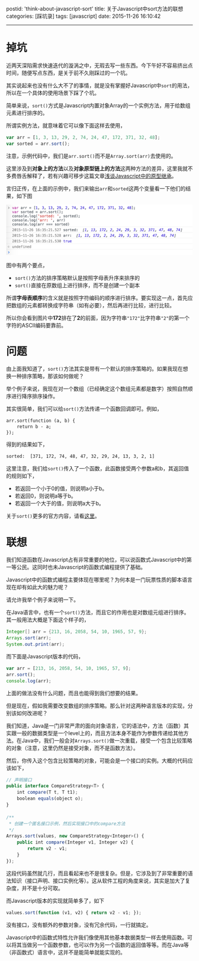 postid: 'think-about-javascript-sort'
title: 关于Javascript中sort方法的联想
categories: [踩坑录]
tags: [javascript]
date: 2015-11-26 16:10:42

---

# 掉坑

近两天深陷需求快速迭代的漩涡之中，无瑕去写一些东西。今下午好不容易挤出点时间，随便写点东西，是关于前不久刚踩过的一个坑。

其实说起来也没有什么大不了的事情，就是没有掌握好Javascript中`sort`的用法，所以在一个具体的使用场景下踩了个坑。

简单来说，`sort()`方式是Javascript内置对象Array的一个实例方法，用于给数组元素进行排序的。

所谓实例方法，就意味着它可以像下面这样去使用，

```javascript
var arr = [1, 3, 13, 29, 2, 74, 24, 47, 172, 371, 32, 48];
var sorted = arr.sort();
```

注意，示例代码中，我们是`arr.sort()`而不是`Array.sort(arr)`去使用的。

这里涉及到**对象上的方法**以及**对象原型链上的方法**这两种方法的差异，这里我就不多费唇舌解释了，若有兴趣可移步这篇文章[浅谈Javascript中的原型继承](http://gejiawen.github.io/2014/10/16/prototype-inherit-in-javascript/)。

言归正传，在上面的示例中，我们来输出`arr`和`sorted`这两个变量看一下他们的结果，如下图

![](/res/think-about-javascript-sort/001.png)

图中有两个要点，

- `sort()`方法的排序策略默认是按照字母表升序来排序的
- `sort()`直接在原数组上进行排序，而不是创建一个副本


所谓**字母表顺序**的含义就是按照字符编码的顺序进行排序。要实现这一点，首先应把数组的元素都转换成字符串（如有必要），然后再进行比较，进行比较。

所以你会看到图片中**172**排在了**2**的前面，因为字符串`"172"`比字符串`"2"`的第一个字符的ASCII编码要靠前。

# 问题

由上面我知道了，`sort()`方法其实是带有一个默认的排序策略的。如果我现在想换一种排序策略，那该如何做呢？

举个例子来说，我现在对一个数组（已经确定这个数组元素都是数字）按照自然顺序进行降序排序操作。

其实很简单，我们可以给`sort()`方法传递一个函数回调即可。例如，

```
arr.sort(function (a, b) {
    return b - a;
});
```

得到的结果如下，

```bash
sorted:  [371, 172, 74, 48, 47, 32, 29, 24, 13, 3, 2, 1]
```

这里注意，我们给`sort()`传入了一个函数，此函数接受两个参数a和b，其返回值的规则如下，

- 若返回一个小于0的值，则说明a小于b。
- 若返回0，则说明a等于b。
- 若返回一个大于的值，则说明a大于b。


关于`sort()`更多的官方内容，请看[这里](https://developer.mozilla.org/en-US/docs/Web/JavaScript/Reference/Global_Objects/Array/sort)。

# 联想

我们知道函数在Javascript占有非常重要的地位，可以说函数式Javascript中的第一等公民。这同时也未Javascript的函数式编程提供了基础。

Javascript中的函数式编程主要体现在哪里呢？为何本是一门玩票性质的脚本语言现在却有如此大的魅力呢？

请允许我举个例子来说明一下。

在Java语言中，也有一个`sort()`方法，而且它的作用也是对数组元组进行排序。其一般用法大概是下面这个样子的，

```java
Integer[] arr = {213, 16, 2058, 54, 10, 1965, 57, 9};
Arrays.sort(arr);
System.out.print(arr);
```

而下面是Javascript版本的代码，

```javascript
var arr = [213, 16, 2058, 54, 10, 1965, 57, 9];
arr.sort();
console.log(arr);
```

上面的做法没有什么问题，而且也能得到我们想要的结果。

但是现在，假如我需要改变数组的排序策略。那么针对这两种语言版本的实现，分别该如何改进呢？

我们知道，Java是一门非常严肃的面向对象语言，它的语法中，方法（函数）其实跟一般的数据类型是一个level上的，而且方法本身不能作为参数传递给其他方法。在Java中，我们一般会对`Arrays.sort()`做一次重载，接受一个包含比较策略的对象（注意，这里仍然是接受对象，而不是函数方法）。

然后，你传入这个包含比较策略的对象，可能会是一个接口的实例。大概的代码应该如下，

```javascript
// 声明接口
public interface CompareStrategy<T> {
    int compare(T t, T t1);
    boolean equals(object o);
}

/**
 * 创建一个匿名接口示例，然后实现接口中的compare方法
 */
Arrays.sort(values, new CompareStrategy<Integer>() {
    public int compare(Integer v1, Integer v2) {
        return v2 - v1;
    }
});
```

这段代码虽然就几行，而且看起来也不是很复杂。但是，它涉及到了非常重要的语法知识（接口声明、接口实例化等）。这从软件工程的角度来说，其实是加大了复杂度，并不是十分可取。

而Javascript版本的实现就简单多了，如下

```javascript
values.sort(function (v1, v2) { return v2 - v1; });
```

没有接口，没有额外的参数对象，没有冗余代码，一行就搞定。


Javascript中的函数式特性允许我们像使用其他基本数据类型一样去使用函数。可以将其当做另一个函数参数，也可以作为另一个函数的返回值等等。而在Java等（非函数式）语言中，这并不是能简单就能实现的。















